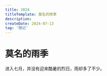 ```yaml
---
title: 2024
titleTemplate: 莫名的雨季
description: 
createDate: 2024-07-13
tag: '随记'
---
```


# 莫名的雨季

进入七月，并没有迎来酷暑的烈日，雨却多了不少。

<zoom-img src="https://img.alilis.space/170553.jpg-alilis_img" />